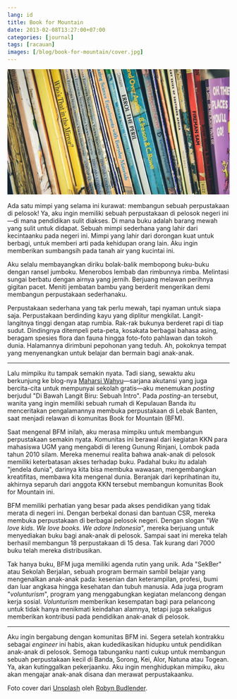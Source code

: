 ```yaml
---
lang: id
title: Book for Mountain
date: 2013-02-08T13:27:00+07:00
categories: [journal]
tags: [racauan]
images: [/blog/book-for-mountain/cover.jpg]
---
```

![Book for Mountain](cover.jpg)

Ada satu mimpi yang selama ini kurawat: membangun sebuah perpustakaan di pelosok! Ya, aku ingin memiliki sebuah perpustakaan di pelosok negeri ini—di mana pendidikan sulit diakses. Di mana buku adalah barang mewah yang sulit untuk didapat. Sebuah mimpi sederhana yang lahir dari kecintaanku pada negeri ini. Mimpi yang lahir dari dorongan kuat untuk berbagi, untuk memberi arti pada kehidupan orang lain. Aku ingin memberikan sumbangsih pada tanah air yang kucintai ini.

Aku selalu membayangkan diriku bolak-balik membopong buku-buku dengan ransel jumboku. Menerobos lembab dan rimbunnya rimba. Melintasi sungai berbatu dengan airnya yang jernih. Berjuang melawan perihnya gigitan pacet. Meniti jembatan bambu yang berderit mengerikan demi membangun perpustakaan sederhanaku.

Perpustakaan sederhana yang tak perlu mewah, tapi nyaman untuk siapa saja. Perpustakaan berdinding kayu yang diplitur mengkilat. Langit-langitnya tinggi dengan atap rumbia. Rak-rak bukunya berderet rapi di tiap sudut. Dindingnya ditempeli peta-peta, kosakata berbagai bahasa asing, beragam spesies flora dan fauna hingga foto-foto pahlawan dan tokoh dunia. Halamannya dirimbuni pepohonan yang teduh. Ah, pokoknya tempat yang menyenangkan untuk belajar dan bermain bagi anak-anak.

<hr class="section-break">

Lalu mimpiku itu tampak semakin nyata. Tadi siang, sewaktu aku berkunjung ke blog-nya [Maharsi Wahyu](http://journalkinchan.blogspot.com/)—sarjana akutansi yang juga bercita-cita untuk mempunyai sekolah gratis—aku menemukan *posting* berjudul "Di Bawah Langit Biru: Sebuah Intro". Pada *posting*-an tersebut, wanita yang ingin memiliki sebuah rumah di Kepulauan Banda itu menceritakan pengalamannya membuka perpustakaan di Lebak Banten, saat menjadi relawan di komunitas Book for Mountain (BFM).

Saat mengenal BFM inilah, aku merasa mimpiku untuk membangun perpustakaan semakin nyata. Komunitas ini berawal dari kegiatan KKN para mahasiswa UGM yang mengabdi di lereng Gunung Rinjani, Lombok pada tahun 2010 silam. Mereka menemui realita bahwa anak-anak di pelosok memiliki keterbatasan akses terhadap buku. Padahal buku itu adalah "jendela dunia", darinya kita bisa membuka wawasan, mengembangkan kreatifitas, membawa kita mengenal dunia. Beranjak dari keprihatinan itu, akhirnya separuh dari anggota KKN tersebut membangun komunitas Book for Mountain ini.

BFM memiliki perhatian yang besar pada akses pendidikan yang tidak merata di negeri ini. Dengan berbekal donasi dan bantuan CSR, mereka membuka perpustakaan di berbagai pelosok negeri. Dengan slogan "*We love kids. We love books. We adore Indonesia*", mereka berjuang untuk menyediakan buku bagi anak-anak di pelosok. Sampai saat ini mereka telah berhasil membangun 18 perpustakaan di 15 desa. Tak kurang dari 7000 buku telah mereka distribusikan.

Tak hanya buku, BFM juga memiliki agenda rutin yang unik. Ada "SekBer" atau Sekolah Berjalan, sebuah program bermain sambil belajar yang mengenalkan anak-anak pada: kesenian dan keterampilan, profesi, bumi dan luar angkasa hingga kesehatan dan tubuh manusia. Ada juga program "*volunturism*", program yang menggabungkan kegiatan melancong dengan kerja sosial. *Volunturism* memberikan kesempatan bagi para pelancong untuk tidak hanya menikmati keindahan alamnya, tetapi juga sekaligus memberikan kontribusi pada pendidikan anak-anak di pelosok.

<hr class="section-break">

Aku ingin bergabung dengan komunitas BFM ini. Segera setelah kontrakku sebagai *engineer* ini habis, akan kudedikasikan hidupku untuk pendidikan anak-anak di pelosok. Semoga tabunganku nanti cukup untuk membangun sebuah perpustakaan kecil di Banda, Sorong, Kei, Alor, Natuna atau Togean. Ya, akan kutinggalkan pekerjaanku. Aku ingin menghidupkan mimpiku, aku akan mengajar anak-anak disana dan merawat perpustakaanku.

Foto cover dari [Unsplash](https://unsplash.com/photos/3jRGSA2IH0c) oleh [Robyn Budlender](https://unsplash.com/@robzy_m).
